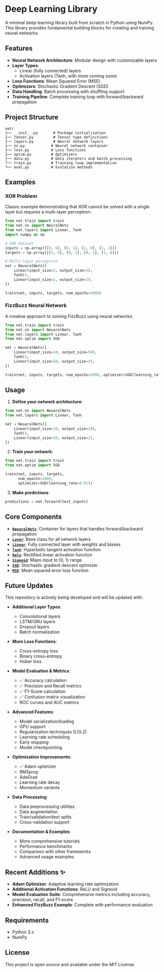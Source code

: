 # Deep Learning Library

A minimal deep learning library built from scratch in Python using NumPy. This library provides fundamental building blocks for creating and training neural networks.

## Features

- **Neural Network Architecture**: Modular design with customizable layers
- **Layer Types**:
  - Linear (fully connected) layers
  - Activation layers (Tanh, with more coming soon)
- **Loss Functions**: Mean Squared Error (MSE)
- **Optimizers**: Stochastic Gradient Descent (SGD)
- **Data Handling**: Batch processing with shuffling support
- **Training Pipeline**: Complete training loop with forward/backward propagation

## Project Structure

```
net/
├── __init__.py       # Package initialization
├── tensor.py         # Tensor type definitions
├── layers.py         # Neural network layers
├── nn.py            # Neural network container
├── loss.py          # Loss functions
├── optim.py         # Optimizers
├── data.py          # Data iterators and batch processing
└── train.py         # Training loop implementation
└── eval.py          # Evulation methods
```

## Examples

### XOR Problem

Classic example demonstrating that XOR cannot be solved with a single layer but requires a multi-layer perceptron:

```python
from net.train import train
from net.nn import NeuralNets
from net.layers import Linear, Tanh
import numpy as np

# XOR dataset
inputs = np.array([[0, 0], [0, 1], [1, 0], [1, 1]])
targets = np.array([[1, 0], [0, 1], [0, 1], [1, 0]])

# Multi-layer perceptron
net = NeuaralNets([
    Linear(input_size=2, output_size=2),
    Tanh(),
    Linear(input_size=2, output_size=2),
])

train(net, inputs, targets, num_epochs=5000)
```

### FizzBuzz Neural Network

A creative approach to solving FizzBuzz using neural networks:

```python
from net.train import train
from net.nn import NeuaralNets
from net.layers import Linear, Tanh
from net.optim import SGD

net = NeuaralNets([
    Linear(input_size=10, output_size=50),
    Tanh(),
    Linear(input_size=50, output_size=4),
])

train(net, inputs, targets, num_epochs=5000, optimizer=SGD(learning_rate=0.001))
```

## Usage

1. **Define your network architecture**:

```python
from net.nn import NeuaralNets
from net.layers import Linear, Tanh

net = NeuaralNets([
    Linear(input_size=10, output_size=20),
    Tanh(),
    Linear(input_size=20, output_size=1),
])
```

2. **Train your network**:

```python
from net.train import train
from net.optim import SGD

train(net, inputs, targets,
      num_epochs=1000,
      optimizer=SGD(learning_rate=0.01))
```

3. **Make predictions**:

```python
predictions = net.forward(test_inputs)
```

## Core Components

- **[`NeuaralNets`](net/nn.py)**: Container for layers that handles forward/backward propagation
- **[`Layer`](net/layers.py)**: Base class for all network layers
- **[`Linear`](net/layers.py)**: Fully connected layer with weights and biases
- **[`Tanh`](net/layers.py)**: Hyperbolic tangent activation function
- **[`Relu`](net/layers.py)**: Rectified linear activation function
- **[`Sigmoid`](net/layers.py)**: Maps input to (0, 1) range.
- **[`SGD`](net/optim.py)**: Stochastic gradient descent optimizer
- **[`MSE`](net/loss.py)**: Mean squared error loss function

## Future Updates

This repository is actively being developed and will be updated with:

- **Additional Layer Types**:

  - Convolutional layers
  - LSTM/GRU layers
  - Dropout layers
  - Batch normalization

- **More Loss Functions**:

  - Cross-entropy loss
  - Binary cross-entropy
  - Huber loss

- **Model Evaluation & Metrics**:

  - ✅ Accuracy calculation
  - ✅ Precision and Recall metrics
  - ✅ F1-Score calculation
  - ✅ Confusion matrix visualization
  - ROC curves and AUC metrics

- **Advanced Features**:

  - Model serialization/loading
  - GPU support
  - Regularization techniques (L1/L2)
  - Learning rate scheduling
  - Early stopping
  - Model checkpointing

- **Optimization Improvements**:

  - ✅ Adam optimizer
  - RMSprop
  - AdaGrad
  - Learning rate decay
  - Momentum variants

- **Data Processing**:

  - Data preprocessing utilities
  - Data augmentation
  - Train/validation/test splits
  - Cross-validation support

- **Documentation & Examples**:
  - More comprehensive tutorials
  - Performance benchmarks
  - Comparison with other frameworks
  - Advanced usage examples

## Recent Additions ✨

- **Adam Optimizer**: Adaptive learning rate optimization
- **Additional Activation Functions**: ReLU and Sigmoid
- **Model Evaluation Suite**: Comprehensive metrics including accuracy, precision, recall, and F1-score
- **Enhanced FizzBuzz Example**: Complete with performance evaluation

## Requirements

- Python 3.x
- NumPy

## License

This project is open source and available under the MIT License.
